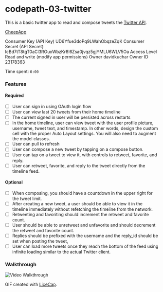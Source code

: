 # codepath-03-twitter

This is a basic twitter app to read and compose tweets the [Twitter API](https://apps.twitter.com/).

[CheepApp](https://apps.twitter.com/app/8326819)

Consumer Key (API Key)	UD6Yfue3doPq9LWahObqzeZqK
Consumer Secret (API Secret)	IcBd7tT8tgT0aCl3ROuxWbzKr8I6Zsa0jvqz5gjYMLU6WLV5Oa
Access Level	Read and write (modify app permissions)
Owner	davidkuchar
Owner ID	23178363

Time spent: `0:00`

### Features

#### Required

- [ ] User can sign in using OAuth login flow
- [ ] User can view last 20 tweets from their home timeline
- [ ] The current signed in user will be persisted across restarts
- [ ] In the home timeline, user can view tweet with the user profile picture, username, tweet text, and timestamp.  In other words, design the custom cell with the proper Auto Layout settings.  You will also need to augment the model classes.
- [ ] User can pull to refresh
- [ ] User can compose a new tweet by tapping on a compose button.
- [ ] User can tap on a tweet to view it, with controls to retweet, favorite, and reply.
- [ ] User can retweet, favorite, and reply to the tweet directly from the timeline feed.

#### Optional

- [ ] When composing, you should have a countdown in the upper right for the tweet limit.
- [ ] After creating a new tweet, a user should be able to view it in the timeline immediately without refetching the timeline from the network.
- [ ] Retweeting and favoriting should increment the retweet and favorite count.
- [ ] User should be able to unretweet and unfavorite and should decrement the retweet and favorite count.
- [ ] Replies should be prefixed with the username and the reply_id should be set when posting the tweet,
- [ ] User can load more tweets once they reach the bottom of the feed using infinite loading similar to the actual Twitter client.

### Walkthrough

![Video Walkthrough](Twitter.gif)

GIF created with [LiceCap](http://www.cockos.com/licecap/).
